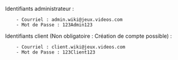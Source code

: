 Identifiants administrateur : 

        - Courriel : admin.wiki@jeux.videos.com
        - Mot de Passe : 123Admin123

Identifiants client (Non obligatoire : Création de compte possible) :

        - Courriel : client.wiki@jeux.videos.com
        - Mot de Passe : 123Client123
